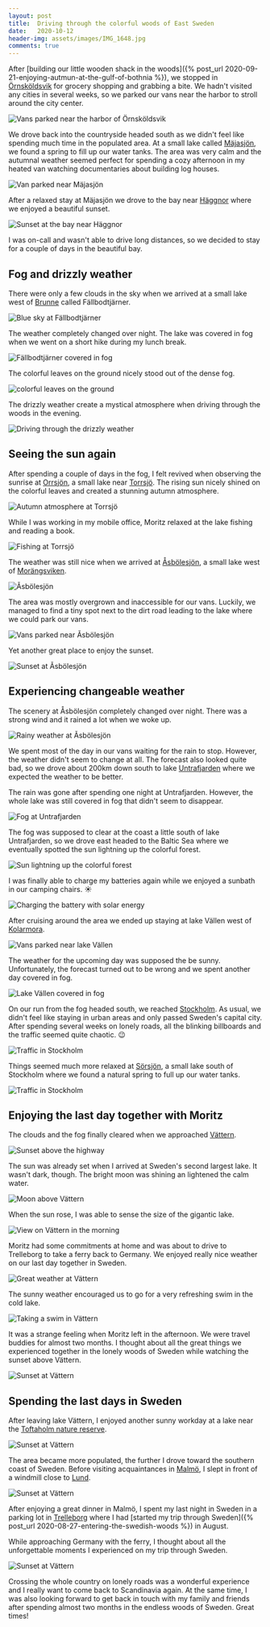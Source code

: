 ```yaml
---
layout: post
title:  Driving through the colorful woods of East Sweden
date:   2020-10-12
header-img: assets/images/IMG_1648.jpg
comments: true
---
```


After [building our little wooden shack in the woods]({% post_url 2020-09-21-enjoying-autmun-at-the-gulf-of-bothnia %}), we stopped in [Örnsköldsvik](https://www.google.com/maps/place/%C3%96rnsk%C3%B6ldsvik,+Sweden/) for grocery shopping and grabbing a bite. We hadn't visited any cities in several weeks, so we parked our vans near the harbor to stroll around the city center.

![Vans parked near the harbor of Örnsköldsvik](/assets/images/IMG_9982.jpg)

We drove back into the countryside headed south as we didn't feel like spending much time in the populated area. At a small lake called [Mäjasjön](https://www.google.com/maps/place/M%C3%A4jasj%C3%B6n/@63.0266445,18.2241263,17z/), we found a spring to fill up our water tanks. The area was very calm and the autumnal weather seemed perfect for spending a cozy afternoon in my heated van watching documentaries about building log houses.

![Van parked near Mäjasjön](/assets/images/IMG_9988.jpg)

After a relaxed stay at Mäjasjön we drove to the bay near [Häggnor](https://www.google.com/maps/place/870+30+H%C3%A4ggnor,+Sweden/) where we enjoyed a beautiful sunset.

![Sunset at the bay near Häggnor](/assets/images/IMG_0003.jpg)

I was on-call and wasn't able to drive long distances, so we decided to stay for a couple of days in the beautiful bay.

## Fog and drizzly weather

There were only a few clouds in the sky when we arrived at a small lake west of [Brunne](https://www.google.com/maps/place/871+92+Brunne,+Sweden/) called Fällbodtjärner.

![Blue sky at Fällbodtjärner](/assets/images/IMG_0020.jpg)

The weather completely changed over night. The lake was covered in fog when we went on a short hike during my lunch break.

![Fällbodtjärner covered in fog](/assets/images/IMG_0024.jpg)

The colorful leaves on the ground nicely stood out of the dense fog.

![colorful leaves on the ground](/assets/images/IMG_0026.jpg)

The drizzly weather create a mystical atmosphere when driving through the woods in the evening.

![Driving through the drizzly weather](/assets/images/IMG_0029.jpg)

## Seeing the sun again

After spending a couple of days in the fog, I felt revived when observing the sunrise at [Orrsjön](https://www.google.com/maps/place/Orrsj%C3%B6n/@62.1950712,17.2897931,960m/), a small lake near [Torrsjö](https://www.google.com/maps/place/862+95+Torrsj%C3%B6,+Sweden/). The rising sun nicely shined on the colorful leaves and created a stunning autumn atmosphere.

![Autumn atmosphere at Torrsjö](/assets/images/IMG_0054.jpg)

While I was working in my mobile office, Moritz relaxed at the lake fishing and reading a book.

![Fishing at Torrsjö](/assets/images/IMG_0056.jpg)

The weather was still nice when we arrived at [Åsbölesjön](https://www.google.com/maps/place/%C3%85sb%C3%B6lesj%C3%B6n/), a small lake west of [Morängsviken](https://www.google.com/maps/place/820+74+Mor%C3%A4ngsviken,+Sweden/).

![Åsbölesjön](/assets/images/IMG_0057.jpg)

The area was mostly overgrown and inaccessible for our vans. Luckily, we managed to find a tiny spot next to the dirt road leading to the lake where we could park our vans.

![Vans parked near Åsbölesjön](/assets/images/IMG_0063.jpg)

Yet another great place to enjoy the sunset.

![Sunset at Åsbölesjön](/assets/images/IMG_0065.jpg)

## Experiencing changeable weather

The scenery at Åsbölesjön completely changed over night. There was a strong wind and it rained a lot when we woke up.

![Rainy weather at Åsbölesjön](/assets/images/IMG_0106.jpg)

We spent most of the day in our vans waiting for the rain to stop. However, the weather didn't seem to change at all. The forecast also looked quite bad, so we drove about 200km down south to lake [Untrafjarden](https://www.google.com/maps/place/Untrafjarden/) where we expected the weather to be better.

The rain was gone after spending one night at Untrafjarden. However, the whole lake was still covered in fog that didn't seem to disappear.

![Fog at Untrafjarden](/assets/images/IMG_0109.jpg)

The fog was supposed to clear at the coast a little south of lake Untrafjarden, so we drove east headed to the Baltic Sea where we eventually spotted the sun lightning up the colorful forest.

![Sun lightning up the colorful forest](/assets/images/IMG_1648.jpg)

I was finally able to charge my batteries again while we enjoyed a sunbath in our camping chairs. :sunny:

![Charging the battery with solar energy](/assets/images/IMG_0119.jpg)

After cruising around the area we ended up staying at lake Vällen west of [Kolarmora](https://www.google.com/maps/place/740+12+Kolarmora,+Sweden/).

![Vans parked near lake Vällen](/assets/images/IMG_0139_2.jpg)

The weather for the upcoming day was supposed the be sunny. Unfortunately, the forecast turned out to be wrong and we spent another day covered in fog.

![Lake Vällen covered in fog](/assets/images/IMG_0138.jpg)

On our run from the fog headed south, we reached [Stockholm](https://www.google.com/maps/place/Stockholm,+Sweden/). As usual, we didn't feel like staying in urban areas and only passed Sweden's capital city. After spending several weeks on lonely roads, all the blinking billboards and the traffic seemed quite chaotic. :wink:

![Traffic in Stockholm](/assets/images/IMG_0146.jpg)

Things seemed much more relaxed at [Sörsjön](https://www.google.com/maps/place/S%C3%B6rsj%C3%B6n/), a small lake south of Stockholm where we found a natural spring to full up our water tanks.

![Traffic in Stockholm](/assets/images/IMG_0147.jpg)

## Enjoying the last day together with Moritz

The clouds and the fog finally cleared when we approached [Vättern](https://www.google.com/maps/place/V%C3%A4ttern/).

![Sunset above the highway](/assets/images/IMG_0153.jpg)

The sun was already set when I arrived at Sweden's second largest lake. It wasn't dark, though. The bright moon was shining an lightened the calm water.

![Moon above Vättern](/assets/images/IMG_0157.jpg)

When the sun rose, I was able to sense the size of the gigantic lake.

![View on Vättern in the morning](/assets/images/IMG_0161.jpg)

Moritz had some commitments at home and was about to drive to Trelleborg to take a ferry back to Germany. We enjoyed really nice weather on our last day together in Sweden.

![Great weather at Vättern](/assets/images/IMG_0197.jpg)

The sunny weather encouraged us to go for a very refreshing swim in the cold lake.

![Taking a swim in Vättern](/assets/images/IMG_0171.jpg)

It was a strange feeling when Moritz left in the afternoon. We were travel buddies for almost two months. I thought about all the great things we experienced together in the lonely woods of Sweden while watching the sunset above Vättern.

![Sunset at Vättern](/assets/images/IMG_0199.jpg)

## Spending the last days in Sweden

After leaving lake Vättern, I enjoyed another sunny workday at a lake near the [Toftaholm nature reserve](https://www.google.com/maps/place/Toftaholm+naturreservat/).

![Sunset at Vättern](/assets/images/IMG_0206.jpg)

The area became more populated, the further I drove toward the southern coast of Sweden. Before visiting acquaintances in [Malmö](https://www.google.com/maps/place/Malm%C3%B6,+Sweden/), I slept in front of a windmill close to [Lund](https://www.google.com/maps/place/Lund,+Sweden/).

![Sunset at Vättern](/assets/images/IMG_0212.jpg)

After enjoying a great dinner in Malmö, I spent my last night in Sweden in a parking lot in [Trelleborg](https://www.google.com/maps/place/Trelleborg,+Sweden/) where I had [started my trip through Sweden]({% post_url 2020-08-27-entering-the-swedish-woods %}) in August.

While approaching Germany with the ferry, I thought about all the unforgettable moments I experienced on my trip through Sweden.

![Sunset at Vättern](/assets/images/IMG_0220_2.jpg)

Crossing the whole country on lonely roads was a wonderful experience and I really want to come back to Scandinavia again. At the same time, I was also looking forward to get back in touch with my family and friends after spending almost two months in the endless woods of Sweden. Great times!
